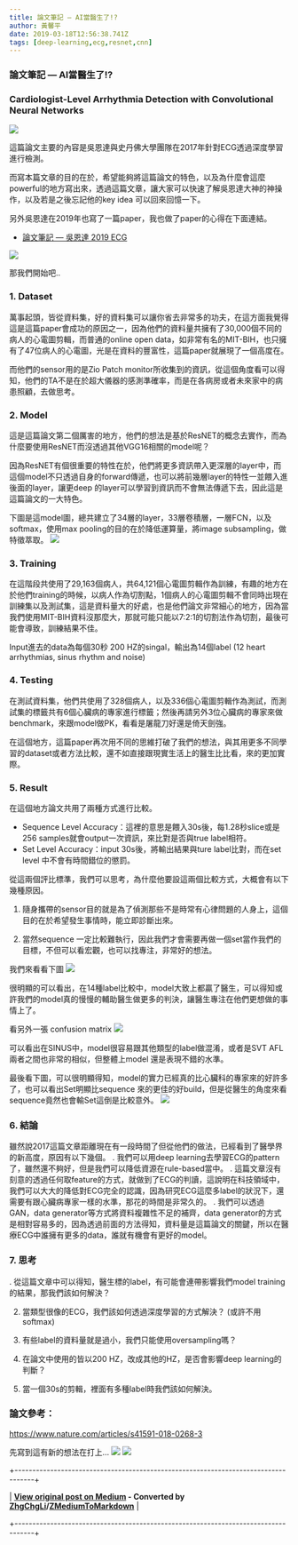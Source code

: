 ```yaml
---
title: 論文筆記 — AI當醫生了!?
author: 黃馨平
date: 2019-03-18T12:56:38.741Z
tags: [deep-learning,ecg,resnet,cnn]
---
```


### 論文筆記 — AI當醫生了!?
### Cardiologist-Level Arrhythmia Detection with Convolutional Neural Networks
![](images/d5cf73ef27c8/1*b2l0MySNKbN6fAz5QNKZ1Q.jpeg "")

這篇論文主要的內容是吳恩達與史丹佛大學團隊在2017年針對ECG透過深度學習進行檢測。

而寫本篇文章的目的在於，希望能夠將這篇論文的特色，以及為什麼會這麼powerful的地方寫出來，透過這篇文章，讓大家可以快速了解吳恩達大神的神操作，以及若是之後忘記他的key idea 可以回來回憶一下。

另外吳恩達在2019年也寫了一篇paper，我也做了paper的心得在下面連結。
- [論文筆記 — 吳恩達 2019 ECG](%E8%AB%96%E6%96%87%E7%AD%86%E8%A8%98-%E5%90%B3%E6%81%A9%E9%81%94-2019-ecg-a5b03aed9cb8)

![](images/d5cf73ef27c8/1*CZgrdp1rMR5GMx_I6kDZ4Q.gif "")

那我們開始吧..
### 1. Dataset

萬事起頭，皆從資料集，好的資料集可以讓你省去非常多的功夫，在這方面我覺得這是這篇paper會成功的原因之一，因為他們的資料量共擁有了30,000個不同的病人的心電圖剪輯，而普通的online open data，如非常有名的MIT-BIH，也只擁有了47位病人的心電圖，光是在資料的豐富性，這篇paper就展現了一個高度在。

而他們的sensor用的是Zio Patch monitor所收集到的資訊，從這個角度看可以得知，他們的TA不是在於超大儀器的感測準確率，而是在各病房或者未來家中的病患照顧，去做思考。
### 2. Model

這是這篇論文第二個厲害的地方，他們的想法是基於ResNET的概念去實作，而為什麼要使用ResNET而沒透過其他VGG16相關的model呢？

因為ResNET有個很重要的特性在於，他們將更多資訊帶入更深層的layer中，而這個model不只透過自身的forward傳遞，也可以將前幾層layer的特性一並餵入進後面的layer，讓更deep 的layer可以學習到資訊而不會無法傳遞下去，因此這是這篇論文的一大特色。

下圖是這model圖，總共建立了34層的layer，33層卷積層，一層FCN，以及softmax，使用max pooling的目的在於降低運算量，將image subsampling，做特徵萃取。
![](images/d5cf73ef27c8/1*GH77ULsBqlTDVG25x3IxTA.jpeg "")
### 3. Training

在這階段共使用了29,163個病人，共64,121個心電圖剪輯作為訓練，有趣的地方在於他們training的時候，以病人作為切割點，1個病人的心電圖剪輯不會同時出現在訓練集以及測試集，這是資料量大的好處，也是他們論文非常細心的地方，因為當我們使用MIT-BIH資料沒那麼大，那就可能只能以7:2:1的切割法作為切割，最後可能會導致，訓練結果不佳。

Input進去的data為每個30秒 200 HZ的singal，輸出為14個label (12 heart arrhythmias, sinus rhythm and noise)
### 4. Testing

在測試資料集，他們共使用了328個病人，以及336個心電圖剪輯作為測試，而測試集的標籤共有6個心臟病的專家進行標籤；然後再請另外3位心臟病的專家來做benchmark，來跟model做PK，看看是屠龍刀好還是倚天劍強。

在這個地方，這篇paper再次用不同的思維打破了我們的想法，與其用更多不同學習的dataset或者方法比較，還不如直接跟現實生活上的醫生比比看，來的更加實際。
### 5. Result

在這個地方論文共用了兩種方式進行比較。
- Sequence Level Accuracy：這裡的意思是餵入30s後，每1.28秒slice或是256 samples就會output一次資訊，來比對是否與true label相符。
- Set Level Accuracy：input 30s後，將輸出結果與ture label比對，而在set level 中不會有時間錯位的懲罰。


從這兩個評比標準，我們可以思考，為什麼他要設這兩個比較方式，大概會有以下幾種原因。

1. 隨身攜帶的sensor目的就是為了偵測那些不是時常有心律問題的人身上，這個目的在於希望發生事情時，能立即診斷出來。

2. 當然sequence 一定比較難執行，因此我們才會需要再做一個set當作我們的目標，不但可以看宏觀，也可以找專注，非常好的想法。

我們來看看下圖
![](images/d5cf73ef27c8/1*cMwhq8d3pC-lhLIZ7Zscug.jpeg "")

很明顯的可以看出，在14種label比較中，model大致上都贏了醫生，可以得知或許我們的model真的慢慢的輔助醫生做更多的判決，讓醫生專注在他們更想做的事情上了。

看另外一張 confusion matrix
![](images/d5cf73ef27c8/1*X4delaSVGhKcfcq4AYsWcQ.jpeg "")

可以看出在SINUS中，model很容易跟其他類型的label做混淆，或者是SVT AFL兩者之間也非常的相似，但整體上model 還是表現不錯的水準。

最後看下圖，可以很明顯得知，model的實力已經真的比心臟科的專家來的好許多了，也可以看出Set明顯比sequence 來的更佳的好build，但是從醫生的角度來看sequence竟然也會輸Set這倒是比較意外。
![](images/d5cf73ef27c8/1*-Xw3hkgeGBFfJ435_AG3RA.jpeg "")
### 6. 結論

雖然說2017這篇文章距離現在有一段時間了但從他們的做法，已經看到了醫學界的新高度，原因有以下幾個。
. 我們可以用deep learning去學習ECG的pattern了，雖然還不夠好，但是我們可以降低資源在rule-based當中。
. 這篇文章沒有刻意的透過任何取feature的方式，就做到了ECG的判讀，這說明在科技領域中，我們可以大大的降低對ECG完全的認識，因為研究ECG這麼多label的狀況下，還需要有跟心臟病專家一樣的水準，那花的時間是非常久的。
. 我們可以透過GAN，data generator等方式將資料複雜性不足的補齊，data generator的方式是相對容易多的，因為透過前面的方法得知，資料量是這篇論文的關鍵，所以在醫療ECG中誰擁有更多的data，誰就有機會有更好的model。

### 7. 思考
. 從這篇文章中可以得知，醫生標的label，有可能會連帶影響我們model training的結果，那我們該如何解決？


2. 當類型很像的ECG，我們該如何透過深度學習的方式解決？ (或許不用softmax)

3. 有些label的資料量就是過小，我們只能使用oversampling嗎？

4. 在論文中使用的皆以200 HZ，改成其他的HZ，是否會影響deep learning的判斷？

5. 當一個30s的剪輯，裡面有多種label時我們該如何解決。
### 論文參考：

https://www.nature.com/articles/s41591-018-0268-3

先寫到這有新的想法在打上…
![](images/d5cf73ef27c8/1*cRBDm1L4tt_YZmtreY3h8w.jpeg "")
![](images/d5cf73ef27c8/1*Ws_ClhAegrjcowMfs1EhIQ.png "")



+-----------------------------------------------------------------------------------+

| **[View original post on Medium](https://medium.com/jacky-life/%E8%AB%96%E6%96%87%E7%AD%86%E8%A8%98-ai%E7%95%B6%E9%86%AB%E7%94%9F%E4%BA%86-d5cf73ef27c8) - Converted by [ZhgChgLi](https://blog.zhgchg.li)/[ZMediumToMarkdown](https://github.com/ZhgChgLi/ZMediumToMarkdown)** |

+-----------------------------------------------------------------------------------+
